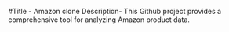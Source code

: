 #Title - Amazon clone
Description- This Github project provides a comprehensive tool for analyzing Amazon product data. 
